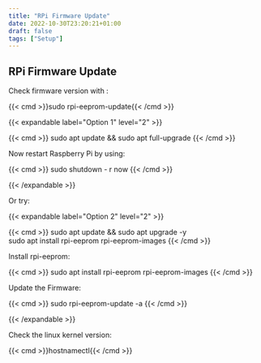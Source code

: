 ```yaml
---
title: "RPi Firmware Update"
date: 2022-10-30T23:20:21+01:00
draft: false
tags: ["Setup"] 
---
```


## RPi Firmware Update

Check firmware version with :

{{< cmd >}}sudo rpi-eeprom-update{{< /cmd >}}

{{< expandable label="Option 1" level="2" >}}

{{< cmd >}}
sudo apt update &&
sudo apt full-upgrade
{{< /cmd >}}

Now restart Raspberry Pi by using:

{{< cmd >}}
sudo shutdown - r now
{{< /cmd >}}

{{< /expandable >}}

Or try:

{{< expandable label="Option 2" level="2" >}}

{{< cmd >}}
sudo apt update && sudo apt upgrade -y \
sudo apt install rpi-eeprom rpi-eeprom-images
{{< /cmd >}}

Install rpi-eeprom:

{{< cmd >}}
sudo apt install rpi-eeprom rpi-eeprom-images
{{< /cmd >}}

Update the Firmware:

{{< cmd >}}
sudo rpi-eeprom-update -a
{{< /cmd >}}


{{< /expandable >}}

Check the linux kernel version:

{{< cmd >}}hostnamectl{{< /cmd >}}

